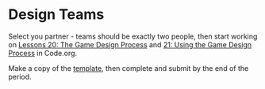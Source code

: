 ---
---

# Design Teams

Select you partner - teams should be exactly two people, then start working on [Lessons 20: The Game Design Process](https://studio.code.org/s/csd3-2018/stage/20/puzzle/1) and [21: Using the Game Design Process](https://studio.code.org/s/csd3-2018/stage/21/puzzle/1) in Code.org.

Make a copy of the [template][], then complete and submit by the end of the period.

[template]: <https://docs.google.com/document/d/1RWuc25Lza-OUibPPG9eVNIdi4royezlGcDUh0JQvnCY/edit?usp=sharing>
